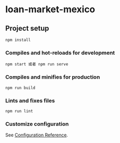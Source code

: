 # loan-market-mexico

## Project setup
```
npm install
```

### Compiles and hot-reloads for development
```
npm start 或者 npm run serve 
```

### Compiles and minifies for production
```
npm run build
```

### Lints and fixes files
```
npm run lint
```

### Customize configuration
See [Configuration Reference](https://cli.vuejs.org/config/).
